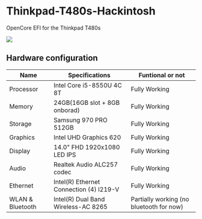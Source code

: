 # Thinkpad-T480s-Hackintosh
OpenCore EFI for the Thinkpad T480s

<img src="https://media.discordapp.net/attachments/883021214090686525/964658946600222790/IMG_20220416_003816.jpg?width=351&height=468">

## Hardware configuration
| Name                | Specifications | Funtional or not |
| ------------------- | -----------------------------------------|-------------|
| Processor           | Intel Core i5-8550U 4C 8T                |Fully Working|
| Memory              | 24GB(16GB slot + 8GB onborad)            |Fully Working|
| Storage             | Samsung 970 PRO 512GB                    |Fully Working|
| Graphics            | Intel UHD Graphics 620                   |Fully Working|
| Display             | 14.0" FHD 1920x1080 LED IPS              |Fully Working|
| Audio               | Realtek Audio ALC257 codec               |Fully Working|
| Ethernet            | Intel(R) Ethernet Connection (4) I219-V  |Fully Working|
| WLAN & Bluetooth    | Intel(R) Dual Band Wireless-AC 8265      |Partially working (no bluetooth for now)|
